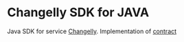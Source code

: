 Changelly SDK for JAVA
======

Java SDK for service [Changelly](https://changelly.com/).
Implementation of [contract](https://changelly.com/developers)